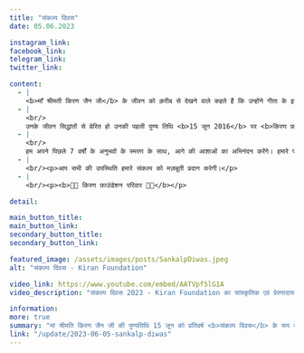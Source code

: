 ```yaml
---
title: "संकल्प दिवस"
date: 05.06.2023

instagram_link:
facebook_link:
telegram_link:
twitter_link:

content:
  - |
    <b>माँ श्रीमती किरण जैन जी</b> के जीवन को क़रीब से देखने वाले कहते हैं कि उन्होंने गीता के इस प्रसिद्ध श्लोक को जीवंत देखा है। वो कठिन से कठिन परिस्थितियों में भी अपने कर्म का निष्काम पालन करती रहीं।
  - |
    <br/>
    उनके जीवन सिद्धांतों से प्रेरित हो उनकी पहली पुण्य तिथि <b>15 जून 2016</b> पर <b>किरण फ़ाउंडेशन</b> की संस्थापना की गयी। हम किरण फाउंडेशन की स्थापना के सफलतापूर्वक <b>7 वर्ष</b> पूर्ण होने एवं <b>8वें वर्ष</b> में प्रवेश के अवसर पर आप को स्नेहपूर्वक आमंत्रित करते हैं।
  - |
    <br/>
    हम अपने पिछले 7 वर्षों के अनुभवों के स्मरण के साथ, आगे की आशाओं का अभिनंदन करेंगे। हमारे परिवार के सदस्य इस अवसर पर सांस्कृतिक, प्रेरणादायक एवं ज्ञानवर्धक कार्यक्रम प्रस्तुत करेंगे।
  - |
    <br/><p>आप सभी की उपस्थिति हमारे संकल्प को मज़बूती प्रदान करेगी।</p>
  - |
    <br/><p><b>🙏🏻 किरण फ़ाउंडेशन परिवार 🙏🏻</b></p>

detail:

main_button_title:
main_button_link:
secondary_button_title:
secondary_button_link:

featured_image: /assets/images/posts/SankalpDiwas.jpeg
alt: "संकल्प दिवस - Kiran Foundation"

video_link: https://www.youtube.com/embed/AATVpf5lG1A
video_description: "संकल्प दिवस 2023 - Kiran Foundation का सांस्कृतिक एवं प्रेरणादायक कार्यक्रम"

information:
more: true
summary: "मां श्रीमति किरण जैन जी की पुण्यतिथि 15 जून को प्रतिवर्ष <b>संकल्प दिवस</b> के रूप में मनाया जाता है।"
link: "/update/2023-06-05-sankalp-diwas"
---
```

